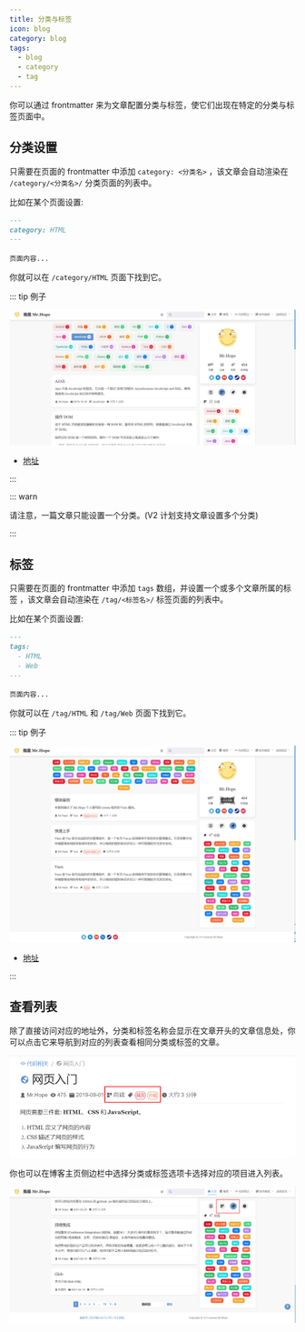 ```yaml
---
title: 分类与标签
icon: blog
category: blog
tags:
  - blog
  - category
  - tag
---
```


你可以通过 frontmatter 来为文章配置分类与标签，使它们出现在特定的分类与标签页面中。

<!-- more -->

## 分类设置

只需要在页面的 frontmatter 中添加 `category: <分类名>` ，该文章会自动渲染在 `/category/<分类名>/` 分类页面的列表中。

比如在某个页面设置:

```md
---
category: HTML
---

页面内容...
```

你就可以在 `/category/HTML` 页面下找到它。

::: tip 例子

![Category](./assets/category.png)

- [地址](https://mrhope.site/category/JavaScript/)

:::

::: warn

请注意，一篇文章只能设置一个分类。(V2 计划支持文章设置多个分类)

:::

## 标签

只需要在页面的 frontmatter 中添加 `tags` 数组，并设置一个或多个文章所属的标签 ，该文章会自动渲染在 `/tag/<标签名>/` 标签页面的列表中。

比如在某个页面设置:

```md
---
tags:
  - HTML
  - Web
---

页面内容...
```

你就可以在 `/tag/HTML` 和 `/tag/Web` 页面下找到它。

::: tip 例子

![Tag](./assets/tag.png)

- [地址](https://mrhope.site/tag/Vuex/)

:::

## 查看列表

除了直接访问对应的地址外，分类和标签名称会显示在文章开头的文章信息处，你可以点击它来导航到对应的列表查看相同分类或标签的文章。

![文章信息](./assets/info.png)

你也可以在博客主页侧边栏中选择分类或标签选项卡选择对应的项目进入列表。

![侧边栏选项卡](./assets/sidebar.png)
